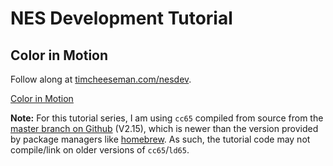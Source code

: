 # NES Development Tutorial

## Color in Motion

Follow along at [timcheeseman.com/nesdev](http://timcheeseman.com/nesdev).

[Color in Motion](http://timcheeseman.com/nesdev/2016/02/06/color-in-motion.html)

**Note:** For this tutorial series, I am using `cc65` compiled from source from the [master branch on Github](https://github.com/cc65/cc65) (V2.15), which is newer than the version provided by package managers like [homebrew](http://brew.sh/).
As such, the tutorial code may not compile/link on older versions of `cc65`/`ld65`.

